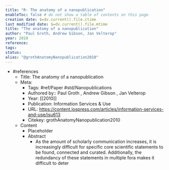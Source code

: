 ```yaml
---
title: "R- The anatomy of a nanopublication"
enableToc: false # do not show a table of contents on this page
creation date: $=dv.current().file.ctime
last modified date: $=dv.current().file.mtime
title: "The anatomy of a nanopublication"
author: "Paul Groth, Andrew Gibson, Jan Velterop"
year: 2010
reference: 
tags: 
status: 
alias: "@grothAnatomyNanopublication2010"
---
```


- #references
    - Title: The anatomy of a nanopublication
    - Meta:
        - Tags: #ref/Paper #std/Nanopublications
        - Authored by::  Paul Groth ,  Andrew Gibson ,  Jan Velterop
        - Year: [[2010]]
        - Publication: Information Services \& Use
        - URL: https://content.iospress.com/articles/information-services-and-use/isu613
        - Citekey: grothAnatomyNanopublication2010
    - Content
        - Placeholder
        - Abstract
            - As the amount of scholarly communication increases, it is increasingly difficult for specific core scientific statements to be found, connected and curated. Additionally, the redundancy of these statements in multiple fora makes it difficult to deter



